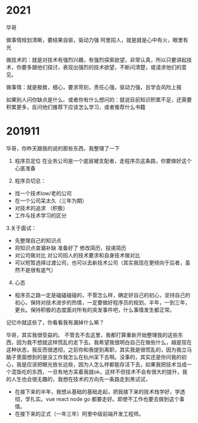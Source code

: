# 2021
  华哥

  做事情规划清晰，要结果自驱，驱动力强
  阿里招人，就是就是心中有火，眼里有光

  做技术的：就是对技术有强烈兴趣，有强烈探索欲望，非常认真，所以只要讲起技术，你要多跟他们探讨，表现出强烈的技术欲望，不断问清楚，或请求他们的意见。

  做事情：就是极致，细心，要求苛刻，责任心强，驱动力强，且学会风险上报

  如果别人问你缺点是什么、或者你有什么想问的：就说目前知识积累不足，还需要积累更多，反问他们推荐下应该怎么学习，或者推荐什么书籍

<!-- 2020-03 => 2021-09 新征程 杭州快尚电子商务 -->
<!-- 2021-09 新征程 兑吧 -->

# 201911
  华哥，你昨天跟我的说的那些东西，我整理了一下

1. 程序员定位 在业务公司是一个底层被支配者，走程序员这条路，你要做好这个心底准备

2. 程序员切忌：
 - 找一个技术low/老的公司
 - 在一个公司呆太久（三年为期）
 - 对技术的追求 （积极）
 - 工作与技术学习的区分

3.关于面试：
 - 先整理自己的知识点
 - 将知识点查漏补缺 准备好了 修改简历，投递简历
 - 对公司做对比 对公司招人的技术要求和自身技术做对比
 - 可以短暂选择过渡公司，也可以去新技术公司（其实我现在更倾向于后者，虽然不是很有底气）

4. 心态
 * 程序员之路一定是磕磕碰碰的，不管怎么样，确定好自己的初心，坚持自己的初心，保持对技术进步的热情，一定要做好程序员的规划，半年，一到三年，更长。保持积极的态度面对所有的突发事件吧，什么事情发生都正常。

记忆中就这些了，你看看我有漏掉什么嘛？

华哥，其实我很受益的。
不管去不去这里，我都打算重新开始整理我的这些东西，因为我不想就这样慌乱的走下去。我希望我很明白自己在做些什么，越是现在这种状态，我反而很透彻，之前你和我提到离职，其实我是很慌乱的，因为我立马脑子里面想到的是没工作我怎么在杭州呆下去啊。没事的，其实还是你问我的初心，我是应该把眼光放长远些，因为人怎么样都能存活下去，如果我把技术当成一个混饭吃的东西，一旦有地方呆着我就ok，这样不但技术不会有很大的提升，我的人生也会很无趣的，我想在技术的方向先一条路走到黑试试，

- 在接下来的半年，我想从基础的基础走起，把我接下来的技术栈学好，学透彻，学扎实。vue react node go 都要走好。即使不工作也要去做到这个事情。
- 在接下来的正式（一年三年）阿里中级前端开发工程师。

<!-- 2019-06 => 2019-11 结束实习 贝享网络科技 -->